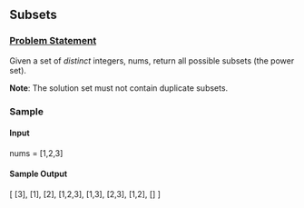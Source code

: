 
## Subsets

### [Problem Statement](https://leetcode.com/problems/subsets/)

Given a set of *distinct* integers, nums, return all possible subsets (the power set).

**Note**: The solution set must not contain duplicate subsets.


### Sample

#### Input

nums = [1,2,3]


#### Sample Output

[
  [3],
  [1],
  [2],
  [1,2,3],
  [1,3],
  [2,3],
  [1,2],
  []
]
